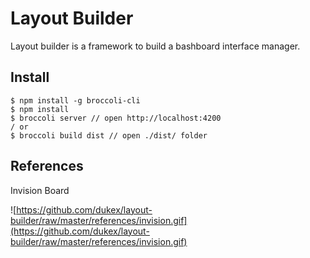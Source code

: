 # Layout Builder

Layout builder is a framework to build a bashboard interface manager.


## Install

```
$ npm install -g broccoli-cli
$ npm install
$ broccoli server // open http://localhost:4200
/ or
$ broccoli build dist // open ./dist/ folder
```


## References

Invision Board

![https://github.com/dukex/layout-builder/raw/master/references/invision.gif](https://github.com/dukex/layout-builder/raw/master/references/invision.gif)
